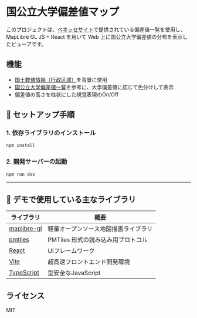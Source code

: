 # 国公立大学偏差値マップ

このプロジェクトは、[ベネッセサイト](https://manabi.benesse.ne.jp/daigaku/hensachi/)で提供されている偏差値一覧を使用し、MapLibre GL JS + React を用いて Web 上に国公立大学偏差値の分布を表示したビューアです。

## 機能

- [国土数値情報（行政区域）](https://nlftp.mlit.go.jp/ksj/gml/datalist/KsjTmplt-N03-2025.html)を背景に使用
- [国公立大学偏差値一覧](https://manabi.benesse.ne.jp/daigaku/hensachi/kokkoritsudai_index.html)を参考に、大学偏差値に応じて色分けして表示
- 偏差値の高さを柱状にした視覚表現のOn/Off

## 🔧 セットアップ手順

### 1. 依存ライブラリのインストール

```bash
npm install
```

### 2. 開発サーバーの起動

```bash
npm run dev
```

---

## 🧪 デモで使用している主なライブラリ

| ライブラリ                                                     | 概要                    |
| --------------------------------------------------------- | --------------------- |
| [maplibre-gl](https://maplibre.org/)                      | 軽量オープンソース地図描画ライブラリ    |
| [pmtiles](https://github.com/protomaps/PMTiles) | PMTiles 形式の読み込み用プロトコル |
| [React](https://react.dev/)                               | UIフレームワーク             |
| [Vite](https://vitejs.dev/)                               | 超高速フロントエンド開発環境        |
| [TypeScript](https://www.typescriptlang.org/)             | 型安全なJavaScript        |

## ライセンス
MIT